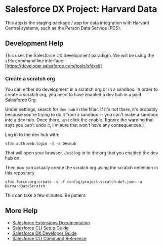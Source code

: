 # Salesforce DX Project: Harvard Data

This app is the staging package / app for data integration with Harvard Central systems, such as the Person Data Service (PDS).


## Development Help

This uses the Salesforce DX development paradigm. We will be using the `sfdx` command line interface: [https://developer.salesforce.com/tools/sfdxcli]


### Create a scratch org

You can either do development in a scratch org or in a sandbox. In order to create a scratch org, you need to have enabled a dev hub in a paid Salesforce Org. 

Under settings, search for `dev hub` in the filter. If it's not there, it's probably because you're trying to do it from a sandbox -- you can't make a sandbox into a dev hub. Once there, just click the enable. (Ignore the warning that says you can't undo it, I'm sure that won't have any consequences.)

Log in to the dev hub with:
```
sfdx auth:web:login -d -a DevHub
```
That will open your browser. Just log in to the org that you enabled the dev hub on. 


Then you can actually create the scratch org using the scratch definition in this repository.
```
sfdx force:org:create -s -f config/project-scratch-def.json -a HarvardDataScratch
```
This can take a few minutes. Be patient.


## More Help

- [Salesforce Extensions Documentation](https://developer.salesforce.com/tools/vscode/)
- [Salesforce CLI Setup Guide](https://developer.salesforce.com/docs/atlas.en-us.sfdx_setup.meta/sfdx_setup/sfdx_setup_intro.htm)
- [Salesforce DX Developer Guide](https://developer.salesforce.com/docs/atlas.en-us.sfdx_dev.meta/sfdx_dev/sfdx_dev_intro.htm)
- [Salesforce CLI Command Reference](https://developer.salesforce.com/docs/atlas.en-us.sfdx_cli_reference.meta/sfdx_cli_reference/cli_reference.htm)
